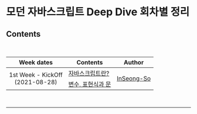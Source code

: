 # 모던 자바스크립트 Deep Dive 회차별 정리

## Contents

<br>

<table>
  <thead>
    <th>Week dates</th> 
    <th>Contents</th> 
    <th>Author</th>
  </thead>
  <tbody>
    <tr>
      <td rowspan="3" align="center">
      1st Week - KickOff<br>
      (2021-08-28)
      </td>
      <td><a href="">자바스크립트란?</a></td>
      <td rowspan="3">
        <a href="https://github.com/inseong-so">InSeong-So</a>
      </td>
    </tr>
    <tr>
      <td rowspan="2"><a href="https://github.com/FECrash/JavascriptCrash/blob/main/Javascript/variable.md">변수, 표현식과 문</a></td>
    </tr>
    <tr>
    </tr>
  </tbody>
</table>

<br>
<hr>
